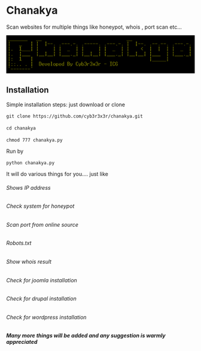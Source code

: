 # Chanakya
Scan websites for multiple things like honeypot, whois , port scan etc...

![](https://raw.githubusercontent.com/Cyb3r3x3r/Chanakya/master/chanakya.PNG)

## Installation

Simple installation steps:
just download or clone
```
git clone https://github.com/cyb3r3x3r/chanakya.git

cd chanakya

chmod 777 chanakya.py

```
Run by 
```
python chanakya.py
```
It will do various things for you....
just like
###### Shows IP address
###### Check system for honeypot
###### Scan port from online source
###### Robots.txt
###### Show whois result
###### Check for joomla installation
###### Check for drupal installation
###### Check for wordpress installation

***Many more things will be added and any suggestion is warmly appreciated***
